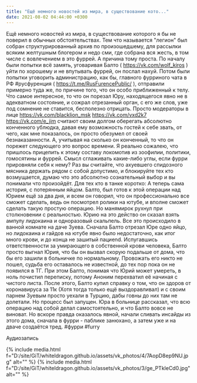```yaml
---
title: "Ещё немного новостей из мира, в существование кото..."
date: 2021-08-02 04:44:00 +0300
---
```


Ещё немного новостей из мира, в существование которого я бы не поверил в обычных обстоятельствах.
Тем что называется "легион" был собран структурированный архив по произошедшему, для рассылки всяким желтушным блогером и недо сми, где собрана вся жесть, в том числе с вовлечением в это фуррей.
А причина тому проста. По началу были попытки всё замять, уговаривая Балто ( https://vk.com/wolf_kiros ) уйти по хорошему и не впутывать фуррей, он послал нахуй. Потом были попытки уговорить администрацию, как бы, главного фурриного чата в РФ #русфуренция ( https://t.me/RusFurencePublic/ ), отправили примерно туда же, по причине того, что он особо приближенный к телу. Что самое интересное, то что он порезал Юру, находящегося явно не в адекватном состояние, и сожрал отрезанный орган, с его же слов, уже под сомнение не ставится, бесполезно отрицать. Просто модераторы в лице https://vk.com/blacklion_msk https://vk.com/vxd2k7 https://vk.com/e_jim считают своим долгом оберегать абсолютно конченного ублюдка, давая ему возможность гостей к себе звать, от чего, как мне показалось, он просто обезумел от своей безнаказанности. А, учитывая на сколько он конченный, то что он порежет следующего это вопрос времени.
Я реально сожалею, что пришлось прицепить к этому составу локомотив из зоофилии, политики, гомосятины и фуррей. Смысл сглаживать какие-либо углы, если фурри прировняли себя к нему? Раз вы считайте, что ахуевшего спидозного мясника держать рядом с собой допустимо, и блокируйте тех кто возмущается, думаю что это абсолютно сознательный выбор и вы понимали что произойдёт.
Для тех кто в танке коротко:
А теперь сама история, с потерянным яйцом.
Балто, был готов к этой операции над Юрием ещё за два дня, и всем он говорил, что он профессионально все сможет сделать, ведь он посмотрел ролики на ютубе, и вполне сможет сделать такую простую операцию. Но манямирок рухнул при столкновении с реальностью. Юрию на это действо он сказал взять ампулу лидокаина и одноразовый скальпель. Все это происходило в ванной комнате на даче Зуева. Сначала Балто отрезал Юре одно яйцо, но лидокаина и гайдов на ютубе явно было недостаточно, как итог много крови, и до конца не зашитый пациend. Испугавшись ответственности за умирающего в собственной крови человека, Балто просто выгнал Юрия, что бы он вызвал скорую подальше от дома, что бы его зашили в больничке по нормальному. Провожать его никто не пошел, судьба его оставалось не известной, до тех пор пока он не появился в ТГ. При этом Балто, понимая что Юрий может умереть, в ноль почистил переписку, потому Аноним перехватил её начиная с чистого листа. После этого, Балто купил справку о том, что он здоров от коронавируса за 11к (Хотя тогда только ещё выздоравливал) и с своим парнем Зуевым просто уехали в Турцию, дабы говны до них там не долетали. Но процесс был запущен. Юра в больнице рассказал, что всю операцию над собой делал самостоятельно, и что Балто вовсе не виноват. Но вскоре правда оказалось явной, начали сливать инсайды из этого дома, сначала в фурри - паблике занюхано, а затем уже и на дваче создаётся тред.
#фурри #furry


Аудиозапись

{% include media.html f="D:/site/GiT/whiteldragon.github.io/assets/vk_photos/4/7AopD8ep9NU.jpg" alt="" %}
{% include media.html f="D:/site/GiT/whiteldragon.github.io/assets/vk_photos/3/ge_PTkleCd0.jpg" alt="" %}

